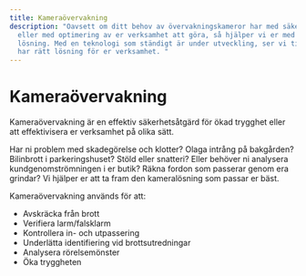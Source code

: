 ```yaml
---
title: Kameraövervakning
description: "Oavsett om ditt behov av övervakningskameror har med säkerhet
  eller med optimering av er verksamhet att göra, så hjälper vi er med rätt
  lösning. Med en teknologi som ständigt är under utveckling, ser vi till att ni
  har rätt lösning för er verksamhet. "
---
```

# Kameraövervakning

Kameraövervakning är en effektiv säkerhetsåtgärd för ökad trygghet eller att effektivisera er verksamhet på olika sätt. 

Har ni problem med skadegörelse och klotter? Olaga intrång på bakgården? Bilinbrott i parkeringshuset? Stöld eller snatteri? Eller behöver ni analysera kundgenomströmningen i er butik? Räkna fordon som passerar genom era grindar? Vi hjälper er att ta fram den kameralösning som passar er bäst.

Kameraövervakning används för att:

* Avskräcka från brott
* Verifiera larm/falsklarm
* Kontrollera in- och utpassering
* Underlätta identifiering vid brottsutredningar
* Analysera rörelsemönster
* Öka tryggheten